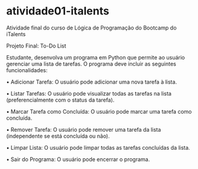 # atividade01-italents
Atividade final do curso de Lógica de Programação do Bootcamp do iTalents

Projeto Final: To-Do List

Estudante, desenvolva um programa em Python que permite ao usuário gerenciar uma lista de
tarefas.
O programa deve incluir as seguintes funcionalidades:

• Adicionar Tarefa: O usuário pode adicionar uma nova tarefa à lista.

• Listar Tarefas: O usuário pode visualizar todas as tarefas na lista (preferencialmente com o
status da tarefa).

• Marcar Tarefa como Concluída: O usuário pode marcar uma tarefa como concluída.

• Remover Tarefa: O usuário pode remover uma tarefa da lista (independente se está
concluída ou não).

• Limpar Lista: O usuário pode limpar todas as tarefas concluídas da lista.

• Sair do Programa: O usuário pode encerrar o programa.
